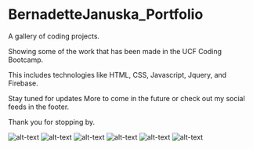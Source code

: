 # BernadetteJanuska_Portfolio
A gallery of coding projects. 

Showing some of the work that has been made in the UCF Coding Bootcamp. 

This includes technologies like HTML, CSS, Javascript, Jquery, and Firebase. 

Stay tuned for updates More to come in the future or check out my social feeds in the footer. 

Thank you for stopping by. 


![alt-text]({{https://bmjanuska.github.io/BernadetteJanuska_Portfolio/}}/assets/images/_0000_gif.jpg)
![alt-text]({{https://bmjanuska.github.io/BernadetteJanuska_Portfolio/}}/assets/images/_0001_forage.jpg)
![alt-text]({{https://bmjanuska.github.io/BernadetteJanuska_Portfolio/}}/assets/images/_0002_art.jpg)
![alt-text]({{https://bmjanuska.github.io/BernadetteJanuska_Portfolio/}}/assets/images/_0003_train.jpg)
![alt-text]({{https://bmjanuska.github.io/BernadetteJanuska_Portfolio/}}/assets/images/_0000_gif.jpg)
![alt-text]({{https://bmjanuska.github.io/BernadetteJanuska_Portfolio/}}/assets/images/_0000_gif.jpg)
